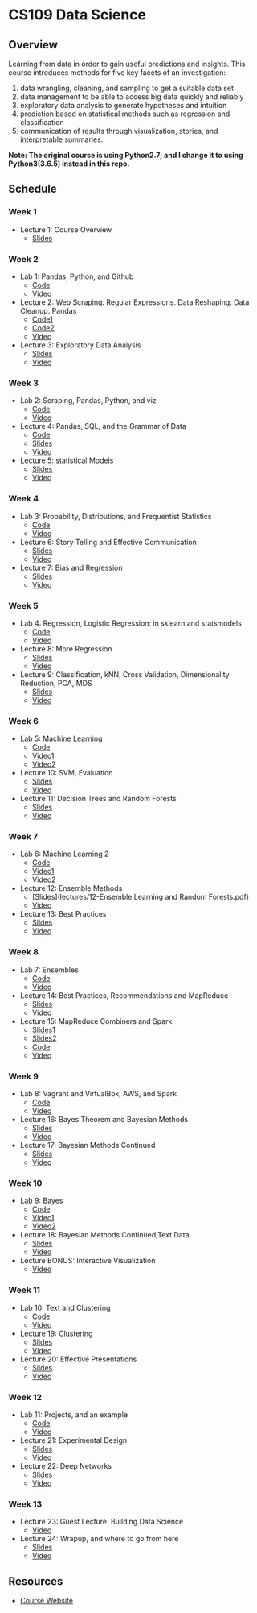# CS109 Data Science

## Overview

Learning from data in order to gain useful predictions and insights. This course introduces methods for five key facets of an investigation:

1. data wrangling, cleaning, and sampling to get a suitable data set
2. data management to be able to access big data quickly and reliably
3. exploratory data analysis to generate hypotheses and intuition
4. prediction based on statistical methods such as regression and classification
5. communication of results through visualization, stories, and interpretable summaries.

**Note: The original course is using Python2.7; and I change it to using Python3(3.6.5) instead in this repo.**

## Schedule

### Week 1

- Lecture 1: Course Overview
  - [Slides](lectures/01-Introduction.pdf)

### Week 2

- Lab 1: Pandas, Python, and Github
  - [Code](labs/lab1)
  - [Video](https://matterhorn.dce.harvard.edu/engage/player/watch.html?id=e15f221c-5275-4f7f-b486-759a7d483bc8)
- Lecture 2: Web Scraping. Regular Expressions. Data Reshaping. Data Cleanup. Pandas
  - [Code1](lectures/02-DataScraping.ipynb)
  - [Code2](lectures/02-DataScrapingQuizzes.ipynb)
  - [Video](https://matterhorn.dce.harvard.edu/engage/player/watch.html?id=f7ff1893-fbf7-4909-b44e-12e61a98a677)
- Lecture 3: Exploratory Data Analysis
  - [Slides](lectures/03-EDA.pdf)
  - [Video](https://matterhorn.dce.harvard.edu/engage/player/watch.html?id=4dc7719e-1ef4-4ee5-a9d9-fc48c3e13185)

### Week 3

- Lab 2: Scraping, Pandas, Python, and viz
  - [Code](labs/lab2)
  - [Video](https://matterhorn.dce.harvard.edu/engage/player/watch.html?id=62b95e14-c296-44da-9691-446dfa313836)
- Lecture 4: Pandas, SQL, and the Grammar of Data
  - [Code](lectures/Lecture4/PandasAndSQL.ipynb)
  - [Slides](lectures/04-PandasSQL.pdf)
  - [Video](https://matterhorn.dce.harvard.edu/engage/player/watch.html?id=cf9c4d5f-fe87-48cc-bd45-3da212b39a95)
- Lecture 5: statistical Models
  - [Slides](lectures/05-StatisticalModels.pdf)
  - [Video](https://matterhorn.dce.harvard.edu/engage/player/watch.html?id=afee98e6-4ca0-4319-9336-fbae46755f1a)

### Week 4

- Lab 3: Probability, Distributions, and Frequentist Statistics
  - [Code](labs/lab3)
  - [Video](https://matterhorn.dce.harvard.edu/engage/player/watch.html?id=3cd5e34b-803f-4f64-ba25-95b67797daad)
- Lecture 6: Story Telling and Effective Communication
  - [Slides](lectures/06-StoryTelling.pdf)
  - [Video](https://matterhorn.dce.harvard.edu/engage/player/watch.html?id=697ce8bd-a41c-45d4-8201-5e0dcc8a518c)
- Lecture 7: Bias and Regression
  - [Slides](lectures/07-BiasAndRegression.pdf)
  - [Video](https://matterhorn.dce.harvard.edu/engage/player/watch.html?id=b2ac047a-ff65-4926-bd4a-77fdf1c63e0f)

### Week 5

- Lab 4: Regression, Logistic Regression: in sklearn and statsmodels
  - [Code](labs/lab4)
  - [Video](https://matterhorn.dce.harvard.edu/engage/player/watch.html?id=145018c2-260e-47dc-b965-bfdfafacd4e9)
- Lecture 8: More Regression
  - [Slides](lectures/08-RegressionContinued.pdf)
  - [Video](https://matterhorn.dce.harvard.edu/engage/player/watch.html?id=4012362e-1090-47e3-904b-7e835f57d77b)
- Lecture 9: Classification, kNN, Cross Validation, Dimensionality Reduction, PCA, MDS
  - [Slides](lectures/09-ClassificationPCA.pdf)
  - [Video](https://matterhorn.dce.harvard.edu/engage/player/watch.html?id=0ea5e572-f2da-4f3f-b54b-df4edf9a1106)

### Week 6

- Lab 5: Machine Learning
  - [Code](labs/lab5)
  - [Video1](https://matterhorn.dce.harvard.edu/engage/player/watch.html?id=cdb6ae4c-a4ea-434d-a0c3-cdff3c2cd645)
  - [Video2](https://matterhorn.dce.harvard.edu/engage/player/watch.html?id=8003c1bc-80a3-44f0-a578-21a5985810f8)
- Lecture 10: SVM, Evaluation
  - [Slides](lectures/10-SVMAndEvaluation.pdf)
  - [Video](https://matterhorn.dce.harvard.edu/engage/player/watch.html?id=92e3adbf-2212-4cff-b1a9-b1bfe72d93bf)
- Lecture 11: Decision Trees and Random Forests
  - [Slides](lectures/11-DecisionTreesAndRandomForest.pdf)
  - [Video](https://matterhorn.dce.harvard.edu/engage/player/watch.html?id=c22cbde8-94dd-42ad-86ef-091448ad02e4)

### Week 7

- Lab 6: Machine Learning 2
  - [Code](labs/lab6)
  - [Video1](https://matterhorn.dce.harvard.edu/engage/player/watch.html?id=8ce7995a-c374-4946-b01f-c8d7b0d2614b)
  - [Video2](https://matterhorn.dce.harvard.edu/engage/player/watch.html?id=2a006499-49a7-4e2e-b5d8-bfa7a9510132)
- Lecture 12: Ensemble Methods
  - [Slides](lectures/12-Ensemble Learning and Random Forests.pdf)
  - [Video](https://matterhorn.dce.harvard.edu/engage/player/watch.html?id=6f374ba5-6e54-432c-9916-fb61fa2327ef)
- Lecture 13: Best Practices
  - [Slides](lectures/13-BestPractices_Recommendations.pdf)
  - [Video](https://matterhorn.dce.harvard.edu/engage/player/watch.html?id=3d4f72cf-9de9-4d07-bc80-cd0f0ab6b82d)

### Week 8

- Lab 7: Ensembles
  - [Code](labs/lab7)
  - [Video](https://matterhorn.dce.harvard.edu/engage/player/watch.html?id=3dfcfa72-4dad-47fd-b0d7-b72867a3ec87)
- Lecture 14: Best Practices, Recommendations and MapReduce
  - [Slides](lectures/14-Recommendations_MapReduce.pdf)
  - [Video](https://matterhorn.dce.harvard.edu/engage/player/watch.html?id=4199ca62-a007-4b08-b2e2-f752c2dcc01a)
- Lecture 15: MapReduce Combiners and Spark
  - [Slides1](lectures/15a-MapReduce_Combiner.pdf)
  - [Slides2](lectures/15b-Spark.pdf)
  - [Code](lectures/15b-Spark.ipynb)
  - [Video](https://matterhorn.dce.harvard.edu/engage/player/watch.html?id=4d529afe-7fe0-42b8-a4d8-50aca797bdcf)

### Week 9

- Lab 8: Vagrant and VirtualBox, AWS, and Spark
  - [Code](labs/lab8)
  - [Video](https://matterhorn.dce.harvard.edu/engage/player/watch.html?id=6d41b545-6329-49e7-a2b8-ec0d218a5bc5)
- Lecture 16: Bayes Theorem and Bayesian Methods
  - [Slides](lectures/16-BayesianMethods.pdf)
  - [Video](https://matterhorn.dce.harvard.edu/engage/player/watch.html?id=15fcc277-f6f1-4db5-9b8b-f941c49db487)
- Lecture 17: Bayesian Methods Continued
  - [Slides](lectures/17-BayesianMethodsContinued.pdf)
  - [Video](https://matterhorn.dce.harvard.edu/engage/player/watch.html?id=35282cbd-94b3-4fd7-bd5e-b3a8f40e72b1)

### Week 10

- Lab 9: Bayes
  - [Code](labs/lab9)
  - [Video1](https://matterhorn.dce.harvard.edu/engage/player/watch.html?id=7ab74365-fff6-4419-8bb5-7e0a31e4545c)
  - [Video2](https://matterhorn.dce.harvard.edu/engage/player/watch.html?id=d0af29d8-67fc-4e87-8394-a0d266fde6c2)
- Lecture 18: Bayesian Methods Continued,Text Data
  - [Slides](lectures/18-TextData.pdf)
  - [Video](https://matterhorn.dce.harvard.edu/engage/player/watch.html?id=432bb538-45a0-41d3-bb4e-f7b81b0fe811)
- Lecture BONUS: Interactive Visualization
  - [Video](https://matterhorn.dce.harvard.edu/engage/player/watch.html?id=5ca8d569-0c51-47aa-83df-147cc4b97e57)

### Week 11

- Lab 10: Text and Clustering
  - [Code](labs/lab10)
  - [Video](https://matterhorn.dce.harvard.edu/engage/player/watch.html?id=3c49a6e1-b9e6-470a-9605-0478f8ec382b)
- Lecture 19: Clustering
  - [Slides](lectures/19-Clustering.pdf)
  - [Video](https://matterhorn.dce.harvard.edu/engage/player/watch.html?id=03277e71-f8f1-443b-b13a-7e54f762b287)
- Lecture 20: Effective Presentations
  - [Slides](lectures/20-Presentations.pdf)
  - [Video](https://matterhorn.dce.harvard.edu/engage/player/watch.html?id=34758fd3-9896-4461-966a-7971e349fee3)

### Week 12

- Lab 11: Projects, and an example
  - [Code](labs/lab11)
  - [Video](https://matterhorn.dce.harvard.edu/engage/player/watch.html?id=b1d70f08-4c37-4ca7-9fd1-769f4a5adbd2)
- Lecture 21: Experimental Design
  - [Slides](lectures/21-ExperimentalDesign.pdf)
  - [Video](https://matterhorn.dce.harvard.edu/engage/player/watch.html?id=94e52a8d-6557-48c4-b003-b5ec84d2a1e2)
- Lecture 22: Deep Networks
  - [Slides](lectures/22-DeepLearning.pdf)
  - [Video](https://matterhorn.dce.harvard.edu/engage/player/watch.html?id=12bfea44-634f-4bc0-b88d-0aca05a3c289)

### Week 13

- Lecture 23: Guest Lecture: Building Data Science
  - [Video](https://matterhorn.dce.harvard.edu/engage/player/watch.html?id=128b8123-a1a6-493c-bac7-a932234374a0)
- Lecture 24: Wrapup, and where to go from here
  - [Slides](lectures/23-WrapUp.pdf)
  - [Video](https://matterhorn.dce.harvard.edu/engage/player/watch.html?id=67735f84-d3c9-406e-86cd-4bfbb38ef1cd)


## Resources

- [Course Website](http://cs109.github.io/2015/)